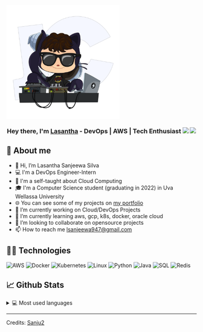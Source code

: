 <img align="center" alt="GIF" height="300px" src="https://github.com/paradocx96/paradocx96/blob/main/images/catstello.png" />

<h3 align="center">Hey there, I'm <a href="https://sanju2.github.io/">Lasantha</a> - DevOps | AWS | Tech Enthusiast <img
    src="https://media.giphy.com/media/hvRJCLFzcasrR4ia7z/giphy.gif" width="28"> <img
    src="https://emojis.slackmojis.com/emojis/images/1531849430/4246/blob-sunglasses.gif?1531849430" width="28" /></h3>

## 📖 About me

* 👋 Hi, I’m Lasantha Sanjeewa Silva
* 💻 I'm a DevOps Engineer-Intern
* 🎨 I'm a self-taught about Cloud Computing
* 🎓 I'm a Computer Science student (graduating in 2022) in Uva Wellassa University
* 🌐 You can see some of my projects on [my portfolio](https://sanju2.github.io/)
* 👀 I’m currently working on Cloud/DevOps Projects
* 🌱 I’m currently learning aws, gcp, k8s, docker, oracle cloud
* 💞️ I’m looking to collaborate on opensource projects
* 📫 How to reach me lsanjeewa947@gmail.com

## 👨‍💻 Technologies

![AWS](https://img.shields.io/badge/-AWS-000?&logo=Amazon-AWS&logoColor=F90)
![Docker](https://img.shields.io/badge/-Docker-000?&logo=Docker)
![Kubernetes](https://img.shields.io/badge/-Kubernetes-000?&logo=Kubernetes)
![Linux](https://img.shields.io/badge/-Linux-000?&logo=Linux)
![Python](https://img.shields.io/badge/-Python-000?&logo=Python)
![Java](https://img.shields.io/badge/-Java-000?&logo=Java&logoColor=007396)
![SQL](https://img.shields.io/badge/-SQL-000?&logo=MySQL)
![Redis](https://img.shields.io/badge/-Redis-000?&logo=Redis)
<br />

## 📈 Github Stats

<details>
  <summary>💻 Most used languages</summary>
  <br />
  <a href="https://github.com/anuraghazra/github-readme-stats"><img alt="DenverCoder1's Top Languages"
      src="https://github-readme-stats.vercel.app/api/top-langs/?username=DenverCoder1&langs_count=10&layout=compact#" /></a>
  <br />
  <b>Note:</b> This chart is only a metric of which languages my public code on GitHub consists of and does not reflect
  my experience or skill level.
</details>

-----
Credits: [Sanju2](https://sanju2.github.io/)
